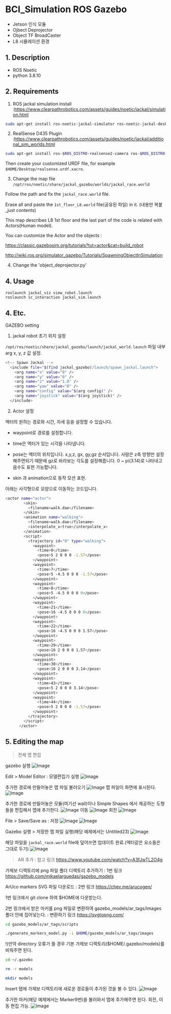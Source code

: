 BCI_Simulation ROS Gazebo
===========================================================

* Jetson 인식 모듈
* Ojbect Deprojector
* Object TF BroadCaster
* L8 시뮬레이션 환경
## 1. Description

- ROS Noetic 
- python 3.8.10



## 2. Requirements

1) ROS jackal simulation install
   :<https://www.clearpathrobotics.com/assets/guides/noetic/jackal/simulation.html>

```bash
sudo apt-get install ros-noetic-jackal-simulator ros-noetic-jackal-desktop-*
```
2) RealSense D435 Plugin
:<https://www.clearpathrobotics.com/assets/guides/noetic/jackal/additional_sim_worlds.html>
```bash
sudo apt-get install ros-$ROS_DISTRO-realsense2-camera ros-$ROS_DISTRO-realsense2-description ros-$ROS_DISTRO-gazebo-plugins
```
Then create your customized URDF file, for example `$HOME/Desktop/realsense.urdf.xacro`.

3) Change the map file
`/opt/ros/noetic/share/jackal_gazebo/worlds/jackal_race.world`

Follow the path and fix the `jackal_race.world` file. 

Erase all and paste the `1st_floor_L8.world` file(공유된 파일) in it. (내용만 복붙_just contents)

This map describes L8 1st floor and the last part of the code is related with Actors(Human model).

You can customize the Actor and the objects : 

<https://classic.gazebosim.org/tutorials?tut=actor&cat=build_robot>

<http://wiki.ros.org/simulator_gazebo/Tutorials/SpawningObjectInSimulation>

4) Change the 'object_deprojector.py'

## 4. Usage
```
roslaunch jackal_viz view_robot.launch
roslaunch sc_interaction jackal_sim.launch

```
## 4. Etc.
GAZEBO setting

1) jackal robot 초기 위치 설정 

`/opt/ros/noetic/share/jackal_gazebo/launch/jackal_world.launch` 파일 내부 arg x, y, z 값 설정.
```bash
<!-- Spawn Jackal -->
  <include file="$(find jackal_gazebo)/launch/spawn_jackal.launch">
    <arg name="x" value="0" />
    <arg name="y" value="0" />
    <arg name="z" value="1.0" />
    <arg name="yaw" value="0" />
    <arg name="config" value="$(arg config)" />
    <arg name="joystick" value="$(arg joystick)" />
  </include>
```

2) Actor 설정

액터의 원하는 경로와 시간, 자세 등을 설정할 수 있습니다.

- waypoint로 경로를 설정합니다.
	
- time은 액터가 있는 시각을 나타냅니다.
	
- pose는 액터의 위치입니다. x,y,z, gx, gy,gz 순서입니다. 사람은 z축 방향만 설정해주면되기 때문에 gz로 바라보는 각도를 설정해줍니다. 0 ~ pi(3.14)로 나타내고 음수도 표현 가능합니다.
	
- skin 과 animation으로 동작 모션 표현.
	
아래는 사각형으로 모양으로 이동하는 코드입니다.

```bash
<actor name="actor">
        <skin>
          <filename>walk.dae</filename>
        </skin>
        <animation name="walking">
          <filename>walk.dae</filename>
          <interpolate_x>true</interpolate_x>
        </animation>
        <script>
          <trajectory id="0" type="walking">
            <waypoint>
              <time>0</time>
              <pose>5 2 0 0 0 -1.57</pose>
            </waypoint>
            <waypoint>
              <time>7</time>
              <pose>5 -4.5 0 0 0 -1.57</pose>
            </waypoint>
            <waypoint>
              <time>8</time>
              <pose>5 -4.5 0 0 0 0</pose>
            </waypoint>
            <waypoint>
              <time>21</time>
              <pose>16 -4.5 0 0 0 0</pose>
            </waypoint>
            <waypoint>
              <time>22</time>
              <pose>16 -4.5 0 0 0 1.57</pose>
            </waypoint>
            <waypoint>
              <time>29</time>
              <pose>16 2 0 0 0 1.57</pose>
            </waypoint>
            <waypoint>
              <time>30</time>
              <pose>16 2 0 0 0 3.14</pose>
            </waypoint>
            <waypoint>
              <time>43</time>
              <pose>5 2 0 0 0 3.14</pose>
            </waypoint>
            <waypoint>
              <time>44</time>
              <pose>5 2 0 0 0 -1.57</pose>
            </waypoint>
          </trajectory>
        </script>
      </actor>

```
## 5. Editing the map

> 전체 맵 편집

gazebo 실행
![Image](https://user-images.githubusercontent.com/86464408/215948844-276bac72-484c-45e9-ad4d-cdf945caacdc.png)

Edit > Model Editor : 모델편집기 실행
![Image](https://user-images.githubusercontent.com/86464408/215949075-33b5f585-331e-4109-b21d-d9f69ae46dcf.png)

추가한 경로에 만들어놓은 맵 파일 불러오기
![Image](https://user-images.githubusercontent.com/86464408/215949073-110e1f67-4e84-46f7-b8dd-8be833694af3.png)
맵 파일이 화면에 표시된다.
![Image](https://user-images.githubusercontent.com/86464408/215949074-23248c36-e426-4b4b-92ec-3462ba3ef77a.png)

추가한 경로에 만들어놓은 모듈(여기선 wall)이나 Simple Shapes 에서 제공하는 도형들을 편집해서 맵에 추가한다.
![Image](https://user-images.githubusercontent.com/86464408/215949079-02d40393-64a4-446b-84a2-28705a46f296.png)
이동
![Image](https://user-images.githubusercontent.com/86464408/215949078-a50218c7-5a05-4457-bb30-54f80a4c058d.png)
회전
![Image](https://user-images.githubusercontent.com/86464408/215949080-aa302c54-c8c3-4078-adfb-e420d6ce8049.png)

File > Save/Save as : 저장
![Image](https://user-images.githubusercontent.com/86464408/215949077-e8177f60-23b1-4f15-93f9-079301b4fd6e.png)
![Image](https://user-images.githubusercontent.com/86464408/215949076-78258c58-a814-48ee-9fc6-05d1e1ced2da.png)

Gazebo 실행 > 저장한 맵 파일 실행(해당 예제에서는 Untitled23)
![Image](https://user-images.githubusercontent.com/86464408/215949082-91a52812-9b83-4d8e-a702-69b8e2613e07.png)

해당 파일을 `jackal_race.world` file에 덮어쓰면 업데이트 완료.(액터같은 요소들은 그대로 두기)
![Image](https://user-images.githubusercontent.com/86464408/215949081-57b30b0c-7625-4d64-8c17-c95a0b3cdbba.png)

> AR 추가 : 참고 링크 <https://www.youtube.com/watch?v=A3fJwTL2O4g>

가제보 디렉토리에 png 파일 폴더 디렉토리 추가하기 :  1번 링크 <https://github.com/mikaelarguedas/gazebo_models>

ArUco markers SVG 파일 다운로드 : 2번 링크 <https://chev.me/arucogen/> 

1번 링크에서 git clone 하여 $HOME에 다운받는다.

2번 링크에서 받은 마커를 png 파일로 변환하여 gazebo_models/ar_tags/images 폴더 안에 집어넣는다. : 변환하기 링크 <https://svgtopng.com/>

```bash
cd gazebo_models/ar_tags/scripts
```

```bash
./generate_markers_model.py -i $HOME/gazebo_models/ar_tags/images
``` 

!)만약 directory 오류가 뜰 경우 기본 가제보 디렉토리($HOME/.gazebo/models)를 비워주면 된다.

```bash
cd ~/.gazebo
```

```bash
rm -r models
```

```bash
mkdir models
```
Insert 탭에 가제보 디렉토리에 새로운 경로들이 추가된 것을 볼 수 있다. 
![Image](https://user-images.githubusercontent.com/86464408/215956008-34759b44-b6e4-4794-a100-405568dc07c3.png)

추가한 마커(해당 예제에서는 Marker9번)을 불러와서 맵에 추가해주면 된다. 회전, 이동 편집 가능.
![Image](https://user-images.githubusercontent.com/86464408/215956009-84e740d8-4856-495f-99cd-38b4490b1332.png)
